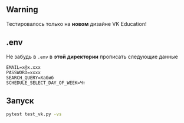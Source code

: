 ## Warning
Тестировалось только на **новом** дизайне VK Education!

## .env
Не забудь в `.env` в **этой директории** прописать следующие данные
```env
EMAIL=x@x.xxx
PASSWORD=xxxx
SEARCH_QUERY=Хабиб
SCHEDULE_SELECT_DAY_OF_WEEK=Чт
```


## Запуск
```sh
pytest test_vk.py -vs
```
